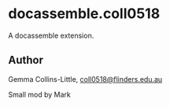 # docassemble.coll0518

A docassemble extension.

## Author

Gemma Collins-Little, coll0518@flinders.edu.au

Small mod by Mark

